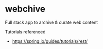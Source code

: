 # webchive
Full stack app to archive &amp; curate web content

Tutorials referenced
- https://spring.io/guides/tutorials/rest/
